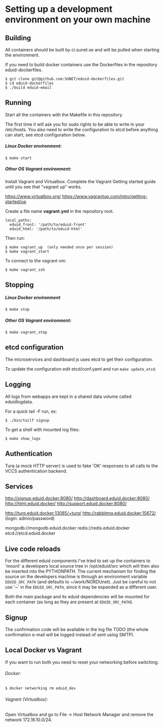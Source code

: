 Setting up a development environment on your own machine
========================================================


Building
--------

All containers should be built by ci.sunet.se and will be pulled when starting the environment.

If you need to build docker containers use the Dockerfiles in the repository
eduid-dockerfiles.

    $ git clone git@github.com:SUNET/eduid-dockerfiles.git
    $ cd eduid-dockerfiles
    $ ./build eduid-email


Running
-------

Start all the containers with the Makefile in this repository.

The first time it will ask you for sudo rights to be able to write in your /etc/hosts. You also need to write the configuration to etcd before anything can start, see etcd configuration below.

##### Linux Docker environment:

    $ make start

##### Other OS Vagrant environment:

Install Vagrant and Virtualbox. Complete the Vagrant Getting started guide until you see that "vagrant up" works.

https://www.virtualbox.org/
https://www.vagrantup.com/intro/getting-started/up


Create a file name __vagrant.yml__ in the repository root.

    local_paths:
      eduid_front: '/path/to/eduid-front'
      eduid_html: '/path/to/eduid-html'

Then run:

    $ make vagrant_up  (only needed once per session)
    $ make vagrant_start

To connect to the vagrant vm:

    $ make vagrant_ssh


Stopping
--------

##### Linux Docker environment

    $ make stop


##### Other OS Vagrant environment:

    $ make vagrant_stop


etcd configuration
------------------

  The microservices and dashboard js uses etcd to get their configuration.

  To update the configuration edit etcd/conf.yaml and run `make update_etcd`.

Logging
-------

All logs from webapps are kept in a shared data volume called eduidlogdata.

For a quick tail -F run, ex:

    $ ./bin/tailf signup

To get a shell with mounted log files:

    $ make show_logs


Authentication
--------------

Turq (a mock HTTP server) is used to fake 'OK' responses to all calls to the
VCCS authentication backend.

Services
--------

  http://signup.eduid.docker:8080/
  http://dashboard.eduid.docker:8080/
  http://html.eduid.docker/
  http://support.eduid.docker:8080/

  http://turq.eduid.docker:13085/+turq/
  http://rabbitmq.eduid.docker:15672/   (login: admin/password)

  mongodb://mongodb.eduid.docker
  redis://redis.eduid.docker
  etcd://etcd.eduid.docker

Live code reloads
-----------------

For the different eduid components I've tried to set up the containers to
'mount' a developers local source tree in /opt/eduid/src which will then
also be inserted into the PYTHONPATH. The current mechanism for finding the
source on the developers machine is through an environment variable
`EDUID_SRC_PATH` (and defaults to ~/work/NORDUnet). Just be careful to not
use '~' in the `EDUID_SRC_PATH`, since it may be expanded as a different user.

Both the main package and its eduid dependencies will be mounted for each 
container (as long as they are present at `EDUID_SRC_PATH`).


Signup
------

The confirmation code will be available in the log file
TODO (the whole confirmation
e-mail will be logged instead of sent using SMTP).


Local Docker vs Vagrant
-----------------------

If you want to run both you need to reset your networking before switching.

###### Docker:

    $ docker networking rm eduid_dev

###### Vagrant (Virtualbox):

Open Virtualbox and go to File -> Host Network Manager and remove the network 172.16.10.0/24.
